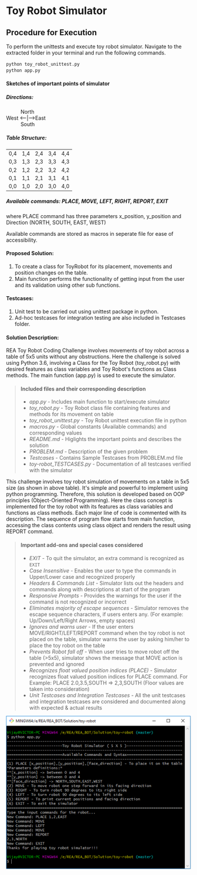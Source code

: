 # Toy Robot Simulator

## Procedure for Execution

To perform the unittests and execute toy robot simulator.
Navigate to the extracted folder in your terminal and run the following commands.

```bash
python toy_robot_unittest.py
python app.py
```

#### Sketches of important points of simulator

##### Directions:

&nbsp; &nbsp; &nbsp; &nbsp; &nbsp; North\
West <--|-->East\
&nbsp; &nbsp; &nbsp; &nbsp; &nbsp; South

##### Table Structure:
<table>
  <tr>
    <td>0,4</td>
    <td>1,4</td>
    <td>2,4</td>
    <td>3,4</td>
    <td>4,4</td>
  </tr>
  <tr>
    <td>0,3</td>
    <td>1,3</td>
    <td>2,3</td>
    <td>3,3</td>
    <td>4,3</td>
  </tr>
  <tr>
    <td>0,2</td>
    <td>1,2</td>
    <td>2,2</td>
    <td>3,2</td>
    <td>4,2</td>
  </tr>
   <tr>
    <td>0,1</td>
    <td>1,1</td>
    <td>2,1</td>
    <td>3,1</td>
    <td>4,1</td>
  </tr>
   <tr>
    <td>0,0</td>
    <td>1,0</td>
    <td>2,0</td>
    <td>3,0</td>
    <td>4,0</td>
  </tr>
</table>

##### Available commands: PLACE, MOVE, LEFT, RIGHT, REPORT, EXIT
where PLACE command has three parameters x_position, y_position and Direction (NORTH, SOUTH, EAST, WEST)

Available commands are stored as macros in seperate file for ease of accessibility.

#### Proposed Solution:
1) To create a class for ToyRobot for its placement, movements and position changes on the table.
2) Main function performs the functionality of getting input from the user and its validation using other sub functions.

#### Testcases:
1) Unit test to be carried out using unittest package in python.
2) Ad-hoc testcases for integration testing are also included in Testcases folder.

#### Solution Description:
REA Toy Robot Coding Challenge involves movements of toy robot across a table of 5x5 units without any obstructions. Here the challenge is solved using Python 3.6, involving a Class for the Toy Robot (toy_robot.py) with desired features as class variables and Toy Robot's functions as Class methods. The main function (app.py) is used to execute the simulator.

> #### Included files and their corresponding description
>
> - *app.py* - Includes main function to start/execute simulator
> - *toy_robot.py* - Toy Robot class file containing features and methods for its movement on table
> - *toy_robot_unittest.py* - Toy Robot unittest execution file in python
> - *macros.py* - Global constants (Available commands) and corresponding values
> - *README.md* - Higlights the important points and describes the solution
> - *PROBLEM.md* - Description of the given problem
> - *Testcases* - Contains Sample Testcases from PROBLEM.md file
> - *toy-robot_TESTCASES.py* - Documentation of all testcases verified with the simulator 
>

This challenge involves toy robot simulation of movements on a table in 5x5 size (as shown in above table). It's simple and powerful to implement using python programming. Therefore, this solution is developed based on OOP principles (Object-Oriented Programming). Here the class concept is implemented for the toy robot with its features as class variables and functions as class methods. Each major line of code is commented with its description. The sequence of program flow starts from main function, accessing the class contents using class object and renders the result using REPORT command.

> #### Important add-ons and special cases considered
>
> - *EXIT* - To quit the simulator, an extra command is recognized as `EXIT`
> - *Case Insensitive* - Enables the user to type the commands in Upper/Lower case and recognized properly
> - *Headers & Commands List* - Simulator lists out the headers and commands along with descriptions at start of the program
> - *Responsive Prompts* - Provides the warnings for the user if the command is not recognized or incorrect
> - *Eliminates majority of escape sequences* - Simulator removes the escape sequence characters, if users enters any. (For example: Up/Down/Left/Right Arrows, empty spaces)
> - *Ignores and warns user* - If the user enters MOVE/RIGHT/LEFT/REPORT command when the toy robot is not placed on the table, simulator warns the user by asking him/her to place the toy robot on the table
> - *Prevents Robot fall off* - When user tries to move robot off the table (>5x5), simulator shows the message that MOVE action is prevented and ignored
> - *Recognizes float valued position indices (PLACE)* - Simulator recognizes float valued position indices for PLACE command. For Example: PLACE 2.0,3.5,SOUTH => 2,3,SOUTH (Floor values are taken into consideration)
> - *Unit Testcases and Integration Testcases* - All the unit testcases and integration testcases are considered and documented along with expected & actual results
>

![Sample Execution](sample_screenshot.png?raw=true "Sample Testcase Screenshot")

